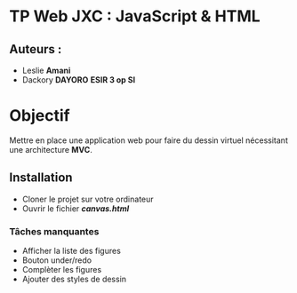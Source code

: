 ﻿# TP Web JXC : JavaScript & HTML

## Auteurs : 
- Leslie **Amani**
- Dackory **DAYORO**
**ESIR 3 op SI**
# Objectif
Mettre en place une application web pour faire du dessin virtuel nécessitant une architecture **MVC**.  

## Installation

- Cloner le projet sur votre ordinateur 
- Ouvrir le fichier ***canvas.html***


### Tâches manquantes 
- Afficher la liste des figures 
- Bouton under/redo 
- Complèter les figures 
- Ajouter des styles de dessin 

